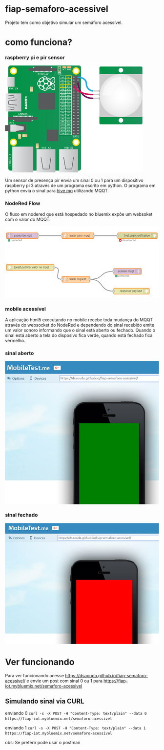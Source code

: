 # fiap-semaforo-acessivel
Projeto tem como objetivo simular um semáforo acessível.

# como funciona?

### raspberry pi e pir sensor

![raspberrypi-pir](https://raw.githubusercontent.com/dsaouda/fiap-semaforo-acessivel/master/docs/raspberrypi_pir.png)

Um sensor de presença pir envia um sinal 0 ou 1 para um dispositivo raspberry pi 3 através de um programa escrito em python. O programa em python envia o sinal para [hive mq](http://www.hivemq.com/) utilizando MQQT.

### NodeRed Flow

O fluxo em nodered que está hospedado no bluemix expõe um websoket com o valor do MQQT.

![flow](https://raw.githubusercontent.com/dsaouda/fiap-semaforo-acessivel/master/docs/1-fluxo.png)

### mobile acessível

A aplicação html5 executando no mobile recebe toda mudança do MQQT através do websocket do NodeRed e dependendo do sinal recebido emite um valor sonoro informando que o sinal está aberto ou fechado. Quando o sinal está aberto a tela do disposivo fica verde, quando está fechado fica vermelho.

### sinal aberto
![sinal aberto](https://raw.githubusercontent.com/dsaouda/fiap-semaforo-acessivel/master/docs/mobile-aberto.png)

### sinal fechado
![sinal fechado](https://raw.githubusercontent.com/dsaouda/fiap-semaforo-acessivel/master/docs/mobile-fechado.png)

# Ver funcionando

Para ver funcionando acesse https://dsaouda.github.io/fiap-semaforo-acessivel/ e envie um post com sinal 0 ou 1 para https://fiap-iot.mybluemix.net/semaforo-acessivel 

## Simulando sinal via CURL

enviando 0 `curl -s -X POST -H "Content-Type: text/plain" --data 0 https://fiap-iot.mybluemix.net/semaforo-acessivel` 

enviando 1 `curl -s -X POST -H "Content-Type: text/plain" --data 1 https://fiap-iot.mybluemix.net/semaforo-acessivel`

obs: Se preferir pode usar o postman
